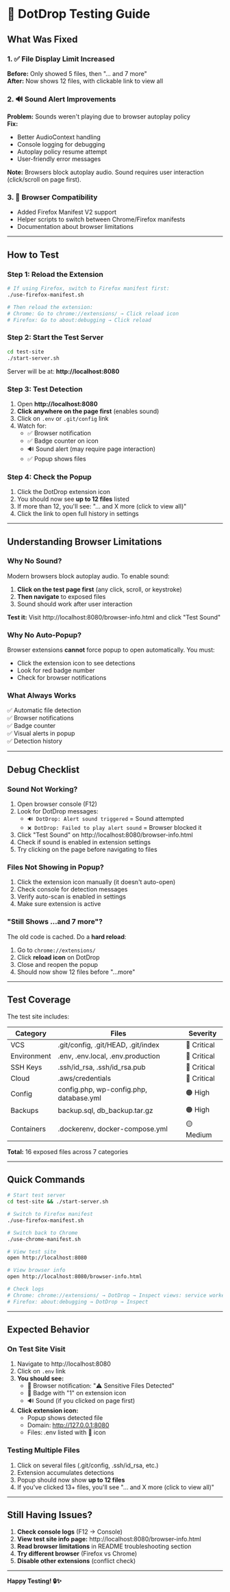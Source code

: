 # 🧪 DotDrop Testing Guide

## What Was Fixed

### 1. ✅ File Display Limit Increased
**Before:** Only showed 5 files, then "... and 7 more"  
**After:** Now shows 12 files, with clickable link to view all

### 2. 🔊 Sound Alert Improvements
**Problem:** Sounds weren't playing due to browser autoplay policy  
**Fix:** 
- Better AudioContext handling
- Console logging for debugging
- Autoplay policy resume attempt
- User-friendly error messages

**Note:** Browsers block autoplay audio. Sound requires user interaction (click/scroll on page first).

### 3. 📱 Browser Compatibility
- Added Firefox Manifest V2 support
- Helper scripts to switch between Chrome/Firefox manifests
- Documentation about browser limitations

---

## How to Test

### Step 1: Reload the Extension

```bash
# If using Firefox, switch to Firefox manifest first:
./use-firefox-manifest.sh

# Then reload the extension:
# Chrome: Go to chrome://extensions/ → Click reload icon
# Firefox: Go to about:debugging → Click reload
```

### Step 2: Start the Test Server

```bash
cd test-site
./start-server.sh
```

Server will be at: **http://localhost:8080**

### Step 3: Test Detection

1. Open **http://localhost:8080**
2. **Click anywhere on the page first** (enables sound)
3. Click on `.env` or `.git/config` link
4. Watch for:
   - ✅ Browser notification
   - ✅ Badge counter on icon
   - 🔊 Sound alert (may require page interaction)
   - ✅ Popup shows files

### Step 4: Check the Popup

1. Click the DotDrop extension icon
2. You should now see **up to 12 files** listed
3. If more than 12, you'll see: "... and X more (click to view all)"
4. Click the link to open full history in settings

---

## Understanding Browser Limitations

### Why No Sound?

Modern browsers block autoplay audio. To enable sound:

1. **Click on the test page first** (any click, scroll, or keystroke)
2. **Then navigate** to exposed files
3. Sound should work after user interaction

**Test it:** Visit http://localhost:8080/browser-info.html and click "Test Sound"

### Why No Auto-Popup?

Browser extensions **cannot** force popup to open automatically. You must:
- Click the extension icon to see detections
- Look for red badge number
- Check for browser notifications

### What Always Works

✅ Automatic file detection  
✅ Browser notifications  
✅ Badge counter  
✅ Visual alerts in popup  
✅ Detection history  

---

## Debug Checklist

### Sound Not Working?

1. Open browser console (F12)
2. Look for DotDrop messages:
   - `🔊 DotDrop: Alert sound triggered` = Sound attempted
   - `❌ DotDrop: Failed to play alert sound` = Browser blocked it
3. Click "Test Sound" on http://localhost:8080/browser-info.html
4. Check if sound is enabled in extension settings
5. Try clicking on the page before navigating to files

### Files Not Showing in Popup?

1. Click the extension icon manually (it doesn't auto-open)
2. Check console for detection messages
3. Verify auto-scan is enabled in settings
4. Make sure extension is active

### "Still Shows ...and 7 more"?

The old code is cached. Do a **hard reload**:
1. Go to `chrome://extensions/`
2. Click **reload icon** on DotDrop
3. Close and reopen the popup
4. Should now show 12 files before "...more"

---

## Test Coverage

The test site includes:

| Category | Files | Severity |
|----------|-------|----------|
| VCS | .git/config, .git/HEAD, .git/index | 🔴 Critical |
| Environment | .env, .env.local, .env.production | 🔴 Critical |
| SSH Keys | .ssh/id_rsa, .ssh/id_rsa.pub | 🔴 Critical |
| Cloud | .aws/credentials | 🔴 Critical |
| Config | config.php, wp-config.php, database.yml | 🟠 High |
| Backups | backup.sql, db_backup.tar.gz | 🟠 High |
| Containers | .dockerenv, docker-compose.yml | 🟡 Medium |

**Total:** 16 exposed files across 7 categories

---

## Quick Commands

```bash
# Start test server
cd test-site && ./start-server.sh

# Switch to Firefox manifest
./use-firefox-manifest.sh

# Switch back to Chrome
./use-chrome-manifest.sh

# View test site
open http://localhost:8080

# View browser info
open http://localhost:8080/browser-info.html

# Check logs
# Chrome: chrome://extensions/ → DotDrop → Inspect views: service worker
# Firefox: about:debugging → DotDrop → Inspect
```

---

## Expected Behavior

### On Test Site Visit

1. Navigate to http://localhost:8080
2. Click on `.env` link
3. **You should see:**
   - 🔔 Browser notification: "⚠️ Sensitive Files Detected"
   - 🔴 Badge with "1" on extension icon
   - 🔊 Sound (if you clicked on page first)
4. **Click extension icon:**
   - Popup shows detected file
   - Domain: http://127.0.0.1:8080
   - Files: .env listed with 🔴 icon

### Testing Multiple Files

1. Click on several files (.git/config, .ssh/id_rsa, etc.)
2. Extension accumulates detections
3. Popup should now show **up to 12 files**
4. If you've clicked 13+ files, you'll see "... and X more (click to view all)"

---

## Still Having Issues?

1. **Check console logs** (F12 → Console)
2. **View test site info page:** http://localhost:8080/browser-info.html
3. **Read browser limitations** in README troubleshooting section
4. **Try different browser** (Firefox vs Chrome)
5. **Disable other extensions** (conflict check)

---

**Happy Testing! 🔒✨**
